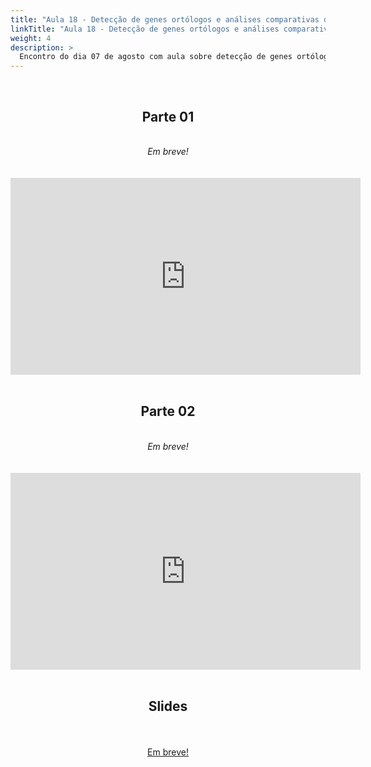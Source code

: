 ```yaml
---
title: "Aula 18 - Detecção de genes ortólogos e análises comparativas de conteúdo, padrões de presença/ausência"
linkTitle: "Aula 18 - Detecção de genes ortólogos e análises comparativas de conteúdo, padrões de presença/ausência"
weight: 4
description: >
  Encontro do dia 07 de agosto com aula sobre detecção de genes ortólogos e análises comparativas de conteúdo, padrões de presença/ausência
---
```


<br>
<div align="center">
<h2>Parte 01</h2>
<br>
<i>Em breve!</i>
<br><br><br>
<iframe width="560" height="315" src="https://www.youtube.com/embed/" frameborder="0" allow="accelerometer; autoplay; clipboard-write; encrypted-media; gyroscope; picture-in-picture" allowfullscreen></iframe>
<br><br>

<h2>Parte 02</h2>
<br>
<i>Em breve!</i>
<br><br><br>
<iframe width="560" height="315" src="https://www.youtube.com/embed/" frameborder="0" allow="accelerometer; autoplay; clipboard-write; encrypted-media; gyroscope; picture-in-picture" allowfullscreen></iframe>
<br><br>

<h2>Slides</h2>
<br><br>
<a href="https://github.com/desirrepetters/gstreinamentoeconsultoria/raw/master/userguide/content/pt-br/genomica/2023_01/sincronas/pdf/aula_.pdf">Em breve!</a>
<br><br>
</div>